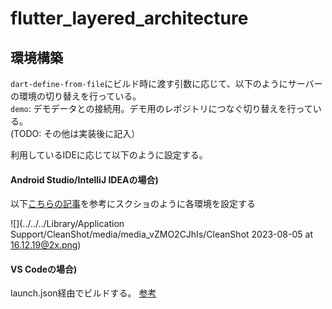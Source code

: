 # flutter_layered_architecture

## 環境構築

`dart-define-from-file`にビルド時に渡す引数に応じて、以下のようにサーバーの環境の切り替えを行っている。  
`demo`: デモデータとの接続用。デモ用のレポジトリにつなぐ切り替えを行っている。  
(TODO: その他は実装後に記入）

利用しているIDEに応じて以下のように設定する。
#### Android Studio/IntelliJ IDEAの場合)
以下[こちらの記事](https://zenn.dev/mamushi/scraps/13c0232c88227e)を参考にスクショのように各環境を設定する

![](../../../Library/Application Support/CleanShot/media/media_vZMO2CJhIs/CleanShot 2023-08-05 at 16.12.19@2x.png)

#### VS Codeの場合)
launch.json経由でビルドする。
[参考](https://zenn.dev/altiveinc/articles/separating-environments-in-flutter?redirected=1#vs-code-%E3%81%AE%E8%A8%AD%E5%AE%9A%E4%BE%8B)